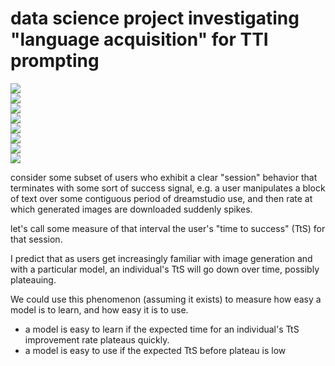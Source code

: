 # data science project investigating "language acquisition" for TTI prompting

![](https://img.shields.io/badge/tag-publicgood-lightgrey)  
![](https://img.shields.io/badge/tag-stability-lightgrey)  
![](https://img.shields.io/badge/tag-prompting-lightgrey)  
![](https://img.shields.io/badge/tag-dataset-lightgrey)  
![](https://img.shields.io/badge/tag-experimental-lightgrey)  
![](https://img.shields.io/badge/tag-3hi5this-darkgreen)  
![](https://img.shields.io/badge/tag-publication-lightgrey)  
![](https://img.shields.io/badge/tag-alignment-lightgrey)


consider some subset of users who exhibit a clear "session" behavior that terminates with some sort of success signal,
e.g. a user manipulates a block of text over some contiguous period of dreamstudio use, and then rate at which generated images are downloaded suddenly spikes.

let's call some measure of that interval the user's "time to success" (TtS) for that session.

I predict that as users get increasingly familiar with image generation and with a particular model, an individual's TtS will go down over time, possibly plateauing.

We could use this phenomenon (assuming it exists) to measure how easy a model is to learn, and how easy it is to use.

* a model is easy to learn if the expected time for an individual's TtS improvement rate plateaus quickly.
* a model is easy to use if the expected TtS before plateau is low
